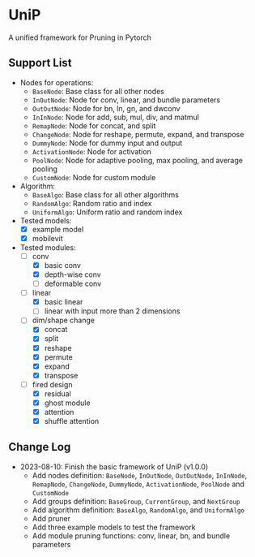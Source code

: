 # UniP
A unified framework for Pruning in Pytorch

## Support List
- Nodes for operations:
    - `BaseNode`: Base class for all other nodes
    - `InOutNode`: Node for conv, linear, and bundle parameters
    - `OutOutNode`: Node for bn, ln, gn, and dwconv
    - `InInNode`: Node for add, sub, mul, div, and matmul
    - `RemapNode`: Node for concat, and split
    - `ChangeNode`: Node for reshape, permute, expand, and transpose
    - `DummyNode`: Node for dummy input and output
    - `ActivationNode`: Node for activation
    - `PoolNode`: Node for adaptive pooling, max pooling, and average pooling
    - `CustomNode`: Node for custom module
- Algorithm:
    - `BaseAlgo`: Base class for all other algorithms
    - `RandomAlgo`: Random ratio and index
    - `UniformAlgo`: Uniform ratio and random index
- Tested models:
    - [x] example model
    - [x] mobilevit
- Tested modules:
    - [ ] conv
        - [x] basic conv
        - [x] depth-wise conv
        - [ ] deformable conv
    - [ ] linear
        - [x] basic linear
        - [ ] linear with input more than 2 dimensions
    - [ ] dim/shape change
        - [x] concat
        - [x] split
        - [x] reshape
        - [x] permute
        - [x] expand
        - [x] transpose
    - [ ] fired design
        - [x] residual
        - [x] ghost module
        - [x] attention
        - [x] shuffle attention

## Change Log
- 2023-08-10: Finish the basic framework of UniP (v1.0.0)
    - Add nodes definition: `BaseNode`, `InOutNode`, `OutOutNode`, `InInNode`, `RemapNode`, `ChangeNode`, `DummyNode`, `ActivationNode`, `PoolNode` and `CustomNode`
    - Add groups definition: `BaseGroup`, `CurrentGroup`, and `NextGroup`
    - Add algorithm definition: `BaseAlgo`, `RandomAlgo`, and `UniformAlgo`
    - Add pruner
    - Add three example models to test the framework
    - Add module pruning functions: conv, linear, bn, and bundle parameters